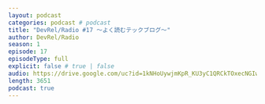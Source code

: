 ```yaml
---
layout: podcast
categories: podcast # podcast
title: "DevRel/Radio #17 〜よく読むテックブログ〜"
author: DevRel/Radio
season: 1
episode: 17
episodeType: full
explicit: false # true | false
audio: https://drive.google.com/uc?id=1kNHoUywjmKpR_KU3yC1QRCkTOxecNGIw
length: 3651
podcast: true
---
```


